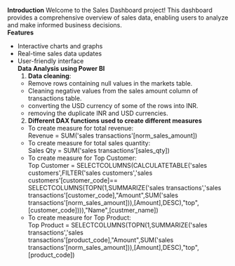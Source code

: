 **Introduction**
Welcome to the Sales Dashboard project! This dashboard provides a comprehensive overview of sales data, enabling users to analyze and make informed business decisions.<br>
**Features**<br>
* Interactive charts and graphs<br>
* Real-time sales data updates<br>
* User-friendly interface<br>
**Data Analysis using Power BI**<br>
  1. **Data cleaning**:<br>
  * Remove rows containing null values in the markets table.<br>
  * Cleaning negative values from the sales amount column of transactions table.<br>
  * converting the USD currency of some of the rows into INR.<br>
  * removing the duplicate INR and USD currencies.<br>
  2. **Different DAX functions used to create different measures**<br>
  * To create measure for total revenue:<br>
  Revenue = SUM('sales transactions'[norm_sales_amount])<br>
  * To create measure for total sales quantity:<br>
  Sales Qty = SUM('sales transactions'[sales_qty])<br>
  * To create measure for Top Customer:<br>
    Top Customer = SELECTCOLUMNS(CALCULATETABLE('sales customers',FILTER('sales customers','sales customers'[customer_code]== SELECTCOLUMNS(TOPN(1,SUMMARIZE('sales transactions','sales transactions'[customer_code],"Amount",SUM('sales transactions'[norm_sales_amount])),[Amount],DESC),"top",[customer_code]))),"Name",[custmer_name])<br>
  * To create measure for Top Product:<br>
    Top Product = SELECTCOLUMNS(TOPN(1,SUMMARIZE('sales transactions','sales transactions'[product_code],"Amount",SUM('sales transactions'[norm_sales_amount])),[Amount],DESC),"top",[product_code])<br>
  
  
  
  
  

